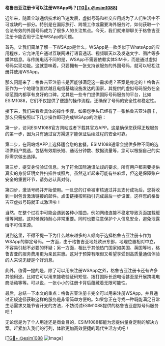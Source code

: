 **格鲁吉亚注册卡可以注册WSApp吗？[[TG💪+ @esim1088](https://t.me/s/esim1088)]**

近年来，随着全球通信技术的飞速发展，虚拟号码和社交应用成为了人们生活中不可或缺的一部分。特别是在国际旅行、跨境工作或需要海外服务时，如何获取一个合法有效的外国号码成为了很多人的关注焦点。今天，我们就来聊聊关于格鲁吉亚注册卡能否用于注册WSApp的问题。

首先，让我们简单了解一下WSApp是什么。WSApp是一款类似于WhatsApp的应用程序，它允许用户通过互联网进行语音通话、视频聊天以及发送文字、图片等多媒体信息。与传统电话不同的是，WSApp不需要依赖实体SIM卡，而是通过虚拟号码实现功能。这就意味着，只要拥有一张支持该服务的外国号码，就可以轻松注册并使用WSApp。

那么问题来了：格鲁吉亚注册卡是否能够满足这一需求呢？答案是肯定的！格鲁吉亚作为一个地理位置优越且电信基础设施发达的国家，其提供的虚拟号码服务在全球范围内都享有良好的口碑。尤其是一些专门提供国际号码服务的平台，比如ESIM1088，它们不仅提供了便捷的操作流程，还确保了号码的安全性和稳定性。

接下来，我们来看看具体的操作步骤。如果您手头已经有了一张格鲁吉亚注册卡，那么只需按照以下几步操作即可完成WSApp的注册：

第一步，访问ESIM1088官方网站或者下载其官方APP。这是确保您获得正规服务的第一步，因为只有通过官方渠道才能保证后续过程的安全可靠。

第二步，在网站或APP上选择适合您的套餐。ESIM1088通常会提供多种不同的选项供用户挑选，包括有效期长短、通话分钟数、数据流量等，您可以根据自己的实际需求做出选择。

第三步，提交身份验证信息。为了符合国际通讯法规的要求，所有用户都需要提供真实的身份证明文件扫描件或照片。虽然这听起来可能有些麻烦，但这是保障账户安全的重要环节，请务必认真对待。

第四步，激活号码并开始使用。一旦您的订单被审核通过并且支付成功后，您将收到一封包含激活链接的邮件。点击链接按照指引完成最后一步设置，这样您的格鲁吉亚虚拟号码就正式激活啦！

当然，在整个过程中可能会遇到各种小插曲，例如网络连接不稳定导致页面加载缓慢等问题。这时候保持耐心非常重要。同时也要注意保护个人信息安全，避免泄露给不可信来源。

说到这里，不得不提一下为什么越来越多的人倾向于选择格鲁吉亚注册卡作为WSApp的绑定号码。一方面，由于格鲁吉亚地处欧洲东部，地理位置相对中立，不容易引起不必要的怀疑；另一方面，相比于其他热门国家如美国、英国等地，格鲁吉亚的服务费用更为亲民实惠。这对于预算有限但又希望享受到高质量通信体验的人来说无疑是个好消息。

此外，值得一提的是，除了可以用来注册WSApp之外，格鲁吉亚注册卡还有许多其他用途。比如它可以用来接收验证码短信、拨打国际长途电话甚至是开展跨境电商活动等等。可以说，一张小小的注册卡背后蕴藏着无限可能性。

最后，总结一下本文的重点：格鲁吉亚注册卡完全可以用来注册WSApp，并且通过正规途径获取这样的服务是非常简单方便的。如果您正在寻找一种既能满足日常生活需求又能节省开支的方法，不妨试试ESIM1088提供的格鲁吉亚虚拟号码服务吧！

无论您是为了个人用途还是商业目的，ESIM1088都能为您提供量身定制的解决方案。赶紧加入我们的行列，体验更加高效便捷的现代生活方式吧！

[[TG💪+ @esim1088](https://t.me/s/esim1088) ![Image](https://i.postimg.cc/4NQfJmqS/Snipaste-2025-05-13-00-14-12.png)]